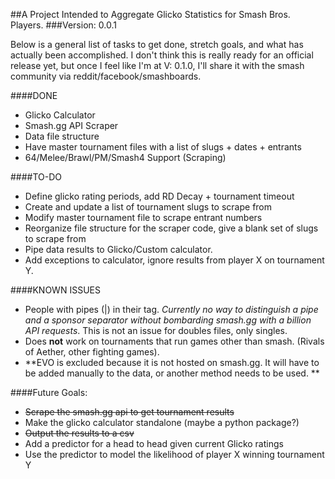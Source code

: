 ##A Project Intended to Aggregate Glicko Statistics for Smash Bros. Players.
###Version: 0.0.1

Below is a general list of tasks to get done, stretch goals, and what has actually been accomplished. I don't think this is really ready for an official release yet, but once I feel like I'm at V: 0.1.0, I'll share it with the smash community via reddit/facebook/smashboards.

####DONE
* Glicko Calculator
* Smash.gg API Scraper
* Data file structure
* Have master tournament files with a list of slugs + dates + entrants
* 64/Melee/Brawl/PM/Smash4 Support (Scraping)

####TO-DO
* Define glicko rating periods, add RD Decay + tournament timeout
* Create and update a list of tournament slugs to scrape from
* Modify master tournament file to scrape entrant numbers
* Reorganize file structure for the scraper code, give a blank set of slugs to scrape from
* Pipe data results to Glicko/Custom calculator.
* Add exceptions to calculator, ignore results from player X on tournament Y.

####KNOWN ISSUES
* People with pipes (|) in their tag. *Currently no way to distinguish a pipe and a sponsor separator without bombarding smash.gg with a billion API requests*. This is not an issue for doubles files, only singles.
* Does **not** work on tournaments that run games other than smash. (Rivals of Aether, other fighting games).
* **EVO is excluded because it is not hosted on smash.gg. It will have to be added manually to the data, or another method needs to be used. **

####Future Goals:
* ~~Scrape the smash.gg api to get tournament results~~
* Make the glicko calculator standalone (maybe a python package?)
* ~~Output the results to a csv~~
* Add a predictor for a head to head given current Glicko ratings
* Use the predictor to model the likelihood of player X winning tournament Y
